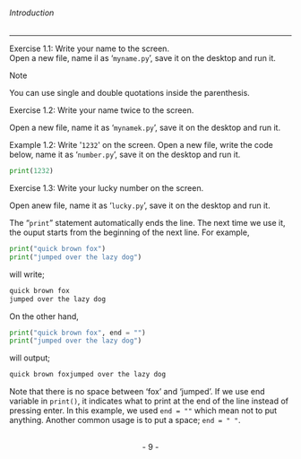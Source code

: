 ###### Introduction
---

Exercise 1.1: Write your name to the screen.   
Open a new file, name il as ‘``myname.py``’, save it on the desktop and run it.

> [!NOTE]
> You can use single and double quotations inside the parenthesis. 

Exercise 1.2: Write your name twice to the screen.

Open a new file, name it as ‘``mynamek.py``’, save it on the desktop and run it.

Example 1.2: Write '``1232``' on the screen.
Open a new file, write the code below, name it as ‘``number.py``’, save it on the
desktop and run it.

```python
print(1232)
```

Exercise 1.3: Write your lucky number on the screen.

Open anew file, name it as ‘``lucky.py``’, save it on the desktop and run it.

The “``print``” statement automatically ends the line. The next time we use it, the ouput starts from the beginning of the next line. For example,

```python
print("quick brown fox")
print("jumped over the lazy dog")
```

will write;

```python
quick brown fox
jumped over the lazy dog
```
On the other hand,

```python
print("quick brown fox", end = "")
print("jumped over the lazy dog")
```

will output;

```python
quick brown foxjumped over the lazy dog
```

Note that there is no space between ‘fox’ and ‘jumped’. If we use end variable in
``print()``, it indicates what to print at the end of the line instead of pressing enter.
In this example, we used ``end = ""`` which mean not to put anything. Another
common usage is to put a space; ``end = " "``.

<br>

<center> - 9 - </center>


